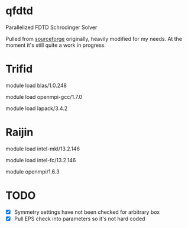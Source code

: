 qfdtd
=====

Parallelized FDTD Schrodinger Solver

Pulled from [sourceforge](http://sourceforge.net/projects/quantumfdtd/) originally, heavily modified for my needs. At the moment it's still quite a work in progress.


Trifid
======

module load blas/1.0.248

module load openmpi-gcc/1.7.0

module load lapack/3.4.2


Raijin
======

module load intel-mkl/13.2.146 

module load intel-fc/13.2.146

module openmpi/1.6.3


TODO
====

- [x] Symmetry settings have not been checked for arbitrary box
- [X] Pull EPS check into parameters so it's not hard coded
